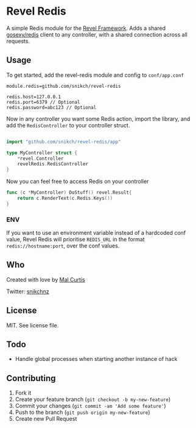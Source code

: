 
# Revel Redis
A simple Redis module for the [Revel Framework](http://robfig.github.io/revel/). Adds a shared [gosexy/redis](https://github.com/gosexy/redis) client to any controller, with a shared connection across all requests.

## Usage

To get started, add the revel-redis module and config to `conf/app.conf`

```
module.redis=github.com/snikch/revel-redis

redis.host=127.0.0.1
redis.port=6379 // Optional
redis.password=abc123 // Optional
```

Now in any controller you want some Redis action, import the library, and add the `RedisController` to your controller struct.

```go

import "github.com/snikch/revel-redis/app"

type MyController struct {
	*revel.Controller
	revelRedis.RedisController
}
```

Now you can feel free to access Redis on your controller

```go
func (c *MyController) DoStuff() revel.Result{
	return c.RenderText(c.Redis.Keys())
}
```

### ENV
If you want to use an environment variable instead of a hardcoded conf value, Revel Redis will prioritise `REDIS_URL` in the format `redis://hostname:port`, over the conf values.

## Who

Created with love by [Mal Curtis](http://github.com/snikch)

Twitter: [snikchnz](http://twitter.com/snikchnz)

## License

MIT. See license file.

## Todo

*  Handle global processes when starting another instance of hack


## Contributing

1. Fork it
2. Create your feature branch (`git checkout -b my-new-feature`)
3. Commit your changes (`git commit -am 'Add some feature'`)
4. Push to the branch (`git push origin my-new-feature`)
5. Create new Pull Request
